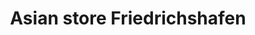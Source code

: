 ---
title: "Asian store Friedrichshafen"
url: /friedrichshafen/asian-store-friedrichshafen/
shop: Lebensmittel
---